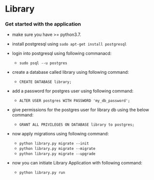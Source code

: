 # Library

### Get started with the application
- make sure you have >= python3.7.
- install postgresql using `sudo apt-get install postgresql`
- login into postgresql using following commanacd:
    - `sudo psql --u postgres`
- create a database called library using following command:
    - `CREATE DATABASE library;`
- add a password for postgres user using following command:
    - `ALTER USER postgres WITH PASSWORD 'my_db_password';`
- give permissions for the postgres user for library db using the below command:
    - `GRANT ALL PRIVILEGES ON DATABASE library to postgres;`
- now apply migrations using following command:
    - `python library.py migrate --init`
    - `python library.py migrate --migrate`
    - `python library.py migrate --upgrade`
    
- now you can initiate Library Application with following command:
    - `python library.py run`

